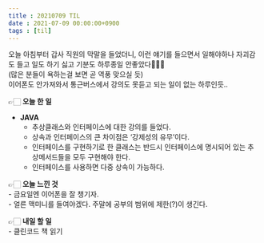 ```yaml
---
title : 20210709 TIL
date : 2021-07-09 00:00:00+0900
tags : [til]
---
```


오늘 아침부터 갑사 직원의 막말을 들었더니, 이런 얘기를 들으면서 일해야하나 자괴감도 들고 일도 하기 싫고 기분도 하루종일 안좋았다🤬🔥🔥  
(많은 분들이 욕하는걸 보면 곧 역풍 맞으실 듯)  
이어폰도 안가져와서 통근버스에서 강의도 못듣고 되는 일이 없는 하루인듯..

👉🏻 **오늘 한 일**  
* **JAVA**  
	- 추상클래스와 인터페이스에 대한 강의를 들었다.
	- 상속과 인터페이스의 큰 차이점은 ‘강제성의 유무’이다.
	- 인터페이스를 구현하기로 한 클래스는 반드시 인터페이스에 명시되어 있는 추상메서드들을 모두 구현해야 한다.
	- 인터페이스를 사용하면 다중 상속이 가능하다.

👉🏻 **오늘 느낀 것**  
	- 금요일엔 이어폰을 잘 챙기자.  
	- 얼른 맥미니를 들여야겠다. 주말에 공부의 범위에 제한(?)이 생긴다.  

👉🏻 **내일 할 일**  
	- 클린코드 책 읽기
